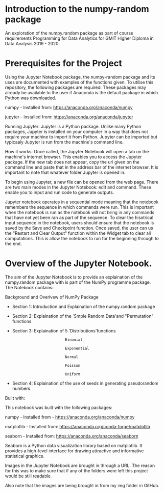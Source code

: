 # Introduction to the numpy-random package
An exploration of the numpy.random package as part of course requirements Programming for Data Analytics for GMIT Higher Diploma in Data Analysis 2019 - 2020.


# Prerequisites for the Project

Using the Jupyter Notebook package, the numpy-random package and its uses are documented with examples of the functions given. To utilise this repository, the following packages are required. These packages may already be available to the user if Anaconda is the default package in which Python was downloaded. 

numpy - Installed from: https://anaconda.org/anaconda/numpy

jupyter - Installed from: https://anaconda.org/anaconda/jupyter 

Running Jupyter: 
Jupyter is a Python package. Unlike many Python packages, Jupyter is installed on your computer in a way that does not require your machine to import it from Python. Jupyter can be imported but typicaaly Jupyter is run from the machine's command line.

How it works: 
Once called, the Jupyter Notebook will open a tab on the machine's internet browser. This enables you to access the Jupyter package. If the new tab does not appear, copy the url given on the command line and paste that in the address bar of the internet browser. It is important to note that whatever folder Jupyter is opened in. 

To begin using Jupyter, a new file can be opened from the web page. There are two main modes in the Jupyter Notebook: edit and command. These enable you to input and run code to generate outputs. 

Jupyter notebook operates in a sequential mode meaning that the notebook remembers the sequence in which commands were run. This is important when the notebook is run as the notebook will not bring in any commands that have not yet been ran as part of the sequence. To clear the hisotrical input sequence in the notebook, users should ensure that the notebook is saved by the Save and Checkpoint function. Once saved, the user can us the "Restart and Clear Output" function within the Widget tab to clear all computations. This is allow the notebook to run for the beginning through to the end. 




# Overview of the Jupyter Notebook.

The aim of the Jupyter Notebook is to provide an explaination of the numpy.random package with is part of the NumPy programme package. The Notebook contains: 

Background and Overivew of NumPy Package

- Section 1: Introduction and Explaination of the numpy.random package

- Section 2: Explaination of the 'Smple Random Data'and "Permutation" functions

- Section 3: Explaination of 5 'Distributions'functions

                              Binomial 
                                                       
                              Exponential
                              
                              Normal
                              
                              Poisson
                                                           
                              Uniform
                              
                                                           
- Section 4: Explaination of the use of seeds in generating pseudorandom numbers



Built with:

This notebook was built with the following packages: 

numpy - Installed from - https://anaconda.org/anaconda/numpy

matplotlib - Installed from: https://anaconda.org/conda-forge/matplotlib

seaborn - Installed from: https://anaconda.org/anaconda/seaborn

Seaborn is a Python data visualization library based on matplotlib. It provides a high-level interface for drawing attractive and informative statistical graphics.


Images in the Jupyter Notebook are brought in through a URL. The reason for this was to make sure that if any of the folders were left this project would be still readable.


Also note that the images are being brought in from my img folder in GitHub.


